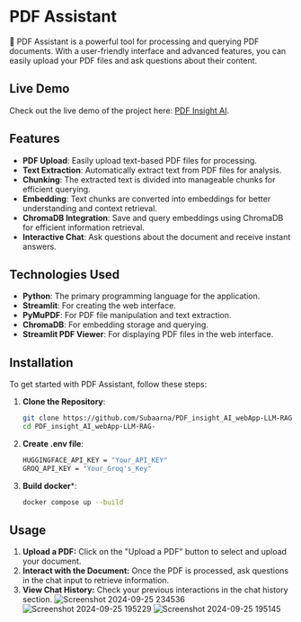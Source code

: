 # PDF Assistant

📄 PDF Assistant is a powerful tool for processing and querying PDF documents. With a user-friendly interface and advanced features, you can easily upload your PDF files and ask questions about their content.


## Live Demo

Check out the live demo of the project here: [PDF Insight AI](https://subarna00-pdf-insight-ai.hf.space).

## Features

- **PDF Upload**: Easily upload text-based PDF files for processing.
- **Text Extraction**: Automatically extract text from PDF files for analysis.
- **Chunking**: The extracted text is divided into manageable chunks for efficient querying.
- **Embedding**: Text chunks are converted into embeddings for better understanding and context retrieval.
- **ChromaDB Integration**: Save and query embeddings using ChromaDB for efficient information retrieval.
- **Interactive Chat**: Ask questions about the document and receive instant answers.


## Technologies Used

- **Python**: The primary programming language for the application.
- **Streamlit**: For creating the web interface.
- **PyMuPDF**: For PDF file manipulation and text extraction.
- **ChromaDB**: For embedding storage and querying.
- **Streamlit PDF Viewer**: For displaying PDF files in the web interface.

## Installation

To get started with PDF Assistant, follow these steps:

1. **Clone the Repository**:
   ```bash
   git clone https://github.com/Subaarna/PDF_insight_AI_webApp-LLM-RAG-.git
   cd PDF_insight_AI_webApp-LLM-RAG-
   ```
2. **Create .env file**:
   ```bash
   HUGGINGFACE_API_KEY = "Your_API_KEY"
   GROQ_API_KEY = "Your_Groq's_Key"
   ```
3. **Build docker***:
   ```bash
   docker compose up --build
   ```
## Usage

1. **Upload a PDF:** Click on the "Upload a PDF" button to select and upload your document.
2. **Interact with the Document:** Once the PDF is processed, ask questions in the chat input to retrieve information.
3. **View Chat History:** Check your previous interactions in the chat history section.
![Screenshot 2024-09-25 234536](https://github.com/user-attachments/assets/fd45afb7-537f-4931-b87e-14ec005532c9)
![Screenshot 2024-09-25 195229](https://github.com/user-attachments/assets/4b4e6a47-5c15-4a47-a6fd-21a412111cba)
![Screenshot 2024-09-25 195145](https://github.com/user-attachments/assets/5c2898fc-3d91-4828-bbe1-bad8949b7ace)

